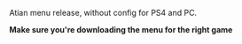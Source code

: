 Atian menu release, without config for PS4 and PC.

**Make sure you're downloading the menu for the right game**